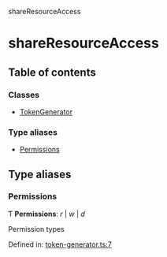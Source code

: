 shareResourceAccess

# shareResourceAccess

## Table of contents

### Classes

- [TokenGenerator](classes/tokengenerator.md)

### Type aliases

- [Permissions](README.md#permissions)

## Type aliases

### Permissions

Ƭ **Permissions**: *r* \| *w* \| *d*

Permission types

Defined in: [token-generator.ts:7](https://github.com/thomas-tran/share-resource-access/blob/7c9cd1c/src/token-generator.ts#L7)
